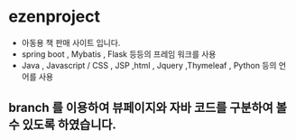 # ezenproject
- 아동용 책 판매 사이트 입니다.
- spring boot , Mybatis , Flask 등등의 프레임 워크를 사용
- Java , Javascript / CSS , JSP ,html , Jquery ,Thymeleaf , Python 등의 언어를 사용

## branch 를 이용하여 뷰페이지와 자바 코드를 구분하여 볼수 있도록 하였습니다.

